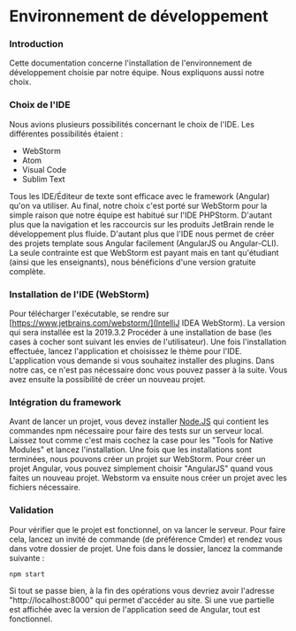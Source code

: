 # Environnement de développement



### Introduction

Cette documentation concerne l'installation de l'environnement de développement choisie par notre équipe. Nous expliquons aussi notre choix.



### Choix de l'IDE

Nous avions plusieurs possibilités concernant le choix de l'IDE. Les différentes possibilités étaient :
- WebStorm
- Atom
- Visual Code
- Sublim Text

Tous les IDE/Éditeur de texte sont efficace avec le framework (Angular) qu'on va utiliser. Au final, notre choix c'est porté sur WebStorm pour la simple raison que notre équipe est habitué sur l'IDE PHPStorm. D'autant plus que la navigation et les raccourcis sur les produits JetBrain rende le développement plus fluide. D'autant plus que l'IDE nous permet de créer des projets template sous Angular facilement (AngularJS ou Angular-CLI). La seule contrainte est que WebStorm est payant mais en tant qu'étudiant (ainsi que les enseignants), nous bénéficions d'une version gratuite complète.



### Installation de l'IDE (WebStorm)

Pour télécharger l'exécutable, se rendre sur [https://www.jetbrains.com/webstorm/](IntelliJ IDEA WebStorm). La version qui sera installée est la 2019.3.2  Procéder à une installation de base (les cases à cocher sont suivant les envies de l'utilisateur). Une fois l'installation effectuée, lancez l'application et choisissez le thème pour l'IDE. L'application vous demande si vous souhaitez installer des plugins. Dans notre cas, ce n'est pas nécessaire donc vous pouvez passer à la suite. Vous avez ensuite la possibilité de créer un nouveau projet. 



### Intégration du framework

Avant de lancer un projet, vous devez installer [Node.JS](https://nodejs.org/en/) qui contient les commandes npm nécessaire pour faire des tests sur un serveur local. Laissez tout comme c'est mais cochez la case pour les "Tools for Native Modules" et lancez l'installation. Une fois que les installations sont terminées, nous pouvons créer un projet sur WebStorm. Pour créer un projet Angular, vous pouvez simplement choisir "AngularJS" quand vous faites un nouveau projet. Webstorm va ensuite nous créer un projet avec les fichiers nécessaire. 



### Validation

Pour vérifier que le projet est fonctionnel, on va lancer le serveur. Pour faire cela, lancez un invité de commande (de préférence Cmder) et rendez vous dans votre dossier de projet. Une fois dans le dossier, lancez la commande suivante :

```
npm start
```

Si tout se passe bien, à la fin des opérations vous devriez avoir l'adresse "http://localhost:8000" qui permet d'accéder au site. Si une vue partielle est affichée avec la version de l'application seed de Angular, tout est fonctionnel.





